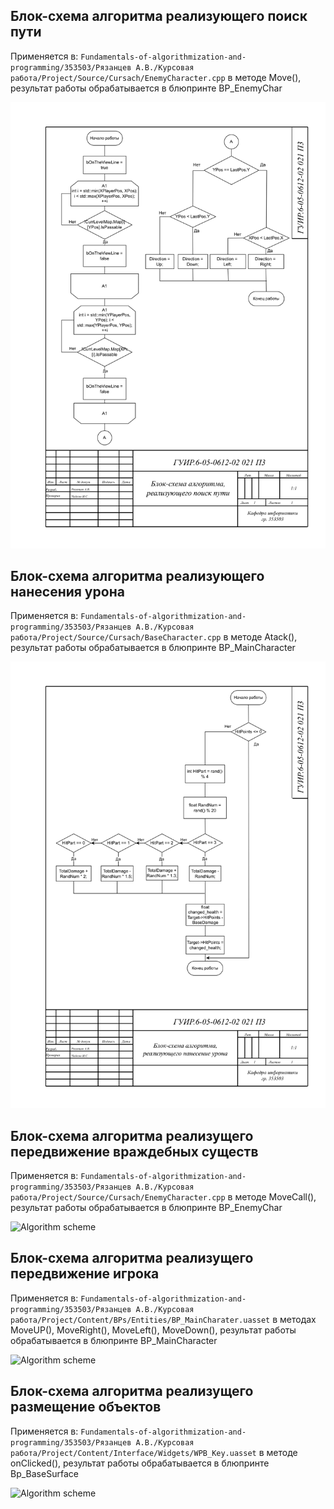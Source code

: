 ## Блок-схема алгоритма реализующего поиск пути

Применяется в: `Fundamentals-of-algorithmization-and-programming/353503/Рязанцев А.В./Курсовая работа/Project/Source/Cursach/EnemyCharacter.cpp` в методе Move(), результат работы обрабатывается в блюпринте BP_EnemyChar

![Algorithm scheme](Schemes/ПриложениеВ.png)

## Блок-схема алгоритма реализующего нанесения урона

Применяется в: `Fundamentals-of-algorithmization-and-programming/353503/Рязанцев А.В./Курсовая работа/Project/Source/Cursach/BaseCharacter.cpp` в методе Atack(), результат работы обрабатывается в блюпринте BP_MainCharacter

![Algorithm scheme](Schemes/ПриложениеГ.png)

## Блок-схема алгоритма реализущего передвижение враждебных существ

Применяется в: `Fundamentals-of-algorithmization-and-programming/353503/Рязанцев А.В./Курсовая работа/Project/Source/Cursach/EnemyCharacter.cpp` в методе MoveCall(), результат работы обрабатывается в блюпринте BP_EnemyChar

![Algorithm scheme](Schemes/scheme3.png)

## Блок-схема алгоритма реализущего передвижение игрока

Применяется в: `Fundamentals-of-algorithmization-and-programming/353503/Рязанцев А.В./Курсовая работа/Project/Content/BPs/Entities/BP_MainCharater.uasset` в методах MoveUP(), MoveRight(), MoveLeft(), MoveDown(), результат работы обрабатывается в блюпринте BP_MainCharacter

![Algorithm scheme](Schemes/scheme4.png)

## Блок-схема алгоритма реализущего размещение объектов

Применяется в: `Fundamentals-of-algorithmization-and-programming/353503/Рязанцев А.В./Курсовая работа/Project/Content/Interface/Widgets/WPB_Key.uasset` в методе onClicked(), результат работы обрабатывается в блюпринте Bp_BaseSurface

![Algorithm scheme](Schemes/scheme5.png)
